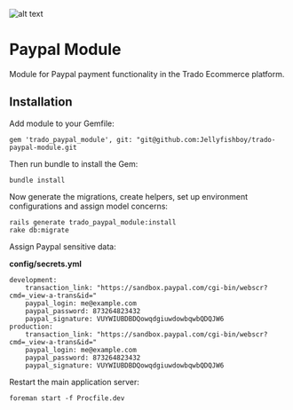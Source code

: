 ![alt text](http://cdn0.trado.io/trado-promo/assets/img/cropped.png "Trado")

# Paypal Module
Module for Paypal payment functionality in the Trado Ecommerce platform.

## Installation

Add module to your Gemfile:

```
gem 'trado_paypal_module', git: "git@github.com:Jellyfishboy/trado-paypal-module.git
```

Then run bundle to install the Gem:

```
bundle install
```

Now generate the migrations, create helpers, set up environment configurations and assign model concerns:

```
rails generate trado_paypal_module:install
rake db:migrate
```

Assign Paypal sensitive data:

**config/secrets.yml**

```
development:
    transaction_link: "https://sandbox.paypal.com/cgi-bin/webscr?cmd=_view-a-trans&id="  
    paypal_login: me@example.com  
    paypal_password: 873264823432  
    paypal_signature: VUYWIUBDBDQowqdgiuwdowbqwbQDQJW6  
production:
    transaction_link: "https://sandbox.paypal.com/cgi-bin/webscr?cmd=_view-a-trans&id="  
    paypal_login: me@example.com  
    paypal_password: 873264823432  
    paypal_signature: VUYWIUBDBDQowqdgiuwdowbqwbQDQJW6  
```

Restart the main application server:

`foreman start -f Procfile.dev`



